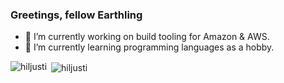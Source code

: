 ### Greetings, fellow Earthling

- 🔭 I’m currently working on build tooling for Amazon & AWS.
- 🌱 I’m currently learning programming languages as a hobby.

<p><img align="left" src="https://github-readme-stats.vercel.app/api/top-langs?username=hiljusti&show_icons=true&theme=dark&locale=en&layout=compact" alt="hiljusti" /></p>

<p>&nbsp;<img align="center" src="https://github-readme-stats.vercel.app/api?username=hiljusti&show_icons=true&theme=dark&locale=en" alt="hiljusti" /></p>

<!--
**hiljusti/hiljusti** is a ✨ _special_ ✨ repository because its `README.md` (this file) appears on your GitHub profile.

Here are some ideas to get you started:

- 🔭 I’m currently working on ...
- 🌱 I’m currently learning ...
- 👯 I’m looking to collaborate on ...
- 🤔 I’m looking for help with ...
- 💬 Ask me about ...
- 📫 How to reach me: ...
- 😄 Pronouns: ...
- ⚡ Fun fact: ...
-->
